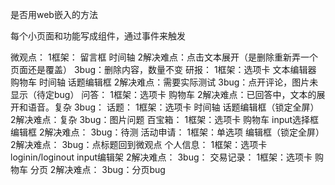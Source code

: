 是否用web嵌入的方法

每个小页面和功能写成组件，通过事件来触发

微观点：
      1框架： 留言框 时间轴
      2解决难点：点击文本展开（是删除重新弄一个页面还是覆盖）
      3bug：删除内容，数量不变
研报：
      1框架：选项卡 文本编辑器 购物车 时间轴 话题编辑框
      2解决难点：需要实际测试
      3bug：点开评论，图片未显示（待定bug）
问答：
      1框架：选项卡 购物车 
      2解决难点：已回答中，文本的展开和语音。复杂
      3bug：
话题：
      1框架：选项卡 时间轴 话题编辑框（锁定全屏）
      2解决难点：复杂
      3bug：图片问题
百宝箱：
      1框架：选项卡 购物车 input选择框 编辑框
      2解决难点：
      3bug：待测
活动申请：
      1框架：单选项 编辑框（锁定全屏）
      2解决难点：
      3bug：点标题回到微观点
个人信息：
      1框架：选项卡 loginin/loginout input编辑架
      2解决难点：
      3bug：
交易记录：
      1框架：选项卡 购物车 分页
      2解决难点：
      3bug：分页bug
